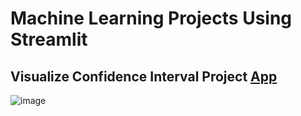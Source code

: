 # Machine Learning Projects Using Streamlit

## Visualize Confidence Interval Project [App](https://visualizeconfidenceinterval.streamlit.app/)

![image](https://github.com/Iamkartikey44/ML_Streamlit_Projects/assets/68707728/a29ebf9d-298b-4f4c-9c2f-7255d209188d)
